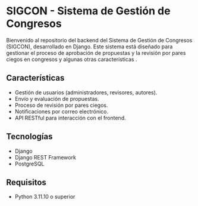 
# SIGCON - Sistema de Gestión de Congresos

Bienvenido al repositorio del backend del Sistema de Gestión de Congresos (SIGCON), desarrollado en Django. Este sistema está diseñado para gestionar el proceso de aprobación de propuestas y la revisión por pares ciegos en congresos y algunas otras características .

## Características

- Gestión de usuarios (administradores, revisores, autores).
- Envío y evaluación de propuestas.
- Proceso de revisión por pares ciegos.
- Notificaciones por correo electrónico.
- API RESTful para interacción con el frontend.

## Tecnologías

- Django
- Django REST Framework
- PostgreSQL

## Requisitos

- Python 3.11.10 o superior

